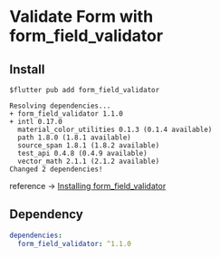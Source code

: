 # Validate Form with form_field_validator

## Install 

```shell
$flutter pub add form_field_validator

Resolving dependencies...
+ form_field_validator 1.1.0
+ intl 0.17.0
  material_color_utilities 0.1.3 (0.1.4 available)
  path 1.8.0 (1.8.1 available)
  source_span 1.8.1 (1.8.2 available)
  test_api 0.4.8 (0.4.9 available)
  vector_math 2.1.1 (2.1.2 available)
Changed 2 dependencies!
```

reference -> [Installing form_field_validator](https://pub.dev/packages/form_field_validator/install)

## Dependency

```yaml
dependencies:
  form_field_validator: ^1.1.0
```
